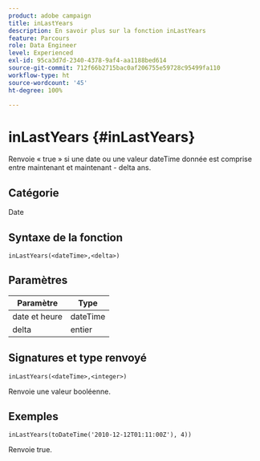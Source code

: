 ```yaml
---
product: adobe campaign
title: inLastYears
description: En savoir plus sur la fonction inLastYears
feature: Parcours
role: Data Engineer
level: Experienced
exl-id: 95ca3d7d-2340-4378-9af4-aa1188bed614
source-git-commit: 712f66b2715bac0af206755e59728c95499fa110
workflow-type: ht
source-wordcount: '45'
ht-degree: 100%

---
```


# inLastYears {#inLastYears}

Renvoie « true » si une date ou une valeur dateTime donnée est comprise entre maintenant et maintenant - delta ans.

## Catégorie

Date

## Syntaxe de la fonction

`inLastYears(<dateTime>,<delta>)`

## Paramètres

| Paramètre | Type |
|-----------|------------------|
| date et heure | dateTime |
| delta | entier |

## Signatures et type renvoyé

`inLastYears(<dateTime>,<integer>)`

Renvoie une valeur booléenne.

## Exemples

`inLastYears(toDateTime('2010-12-12T01:11:00Z'), 4))`

Renvoie true.
